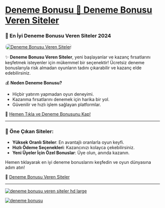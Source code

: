 # [Deneme Bonusu 🎰 Deneme Bonusu Veren Siteler](https://t.me/+g-Jap03qaxM0ZjRk)

### 💎 En İyi Deneme Bonusu Veren Siteler 2024

<a href="https://t.me/+g-Jap03qaxM0ZjRk" title="Deneme Bonusu Veren Siteler" rel="nofollow">  
<img src="https://i.hizliresim.com/1d7hvuc.png" alt="Deneme Bonusu Veren Siteler" style="max-width: 100%; border: 2px solid #ddd; border-radius: 10px;">  
</a>

✨ **Deneme Bonusu Veren Siteler**, yeni başlayanlar ve kazanç fırsatlarını keşfetmek isteyenler için mükemmel bir seçenektir! Ücretsiz deneme bonuslarıyla risk almadan oyunların tadını çıkarabilir ve kazanç elde edebilirsiniz.

💰 **Neden Deneme Bonusu?**
- Hiçbir yatırım yapmadan oyun deneyimi.  
- Kazanma fırsatlarını denemek için harika bir yol.  
- Güvenilir ve hızlı işlem sağlayan platformlar.  

🔗 [Hemen Tıkla ve Deneme Bonusunu Kap!](https://t.me/+g-Jap03qaxM0ZjRk)

---

### 🚀 Öne Çıkan Siteler:

- **Yüksek Oranlı Siteler**: En avantajlı oranlarla oyun keyfi.  
- **Hızlı Ödeme Seçenekleri**: Kazancınızı kolayca çekebilirsiniz.  
- **Yeni Üyeler İçin Özel Bonuslar**: Üye olun, anında kazanın.  

Hemen tıklayarak en iyi deneme bonuslarını keşfedin ve oyun dünyasına adım atın!

🔗 [Deneme Bonusu Veren Siteler](https://t.me/+g-Jap03qaxM0ZjRk)

---

<a href="https://t.me/+g-Jap03qaxM0ZjRk"><img src="https://s13.gifyu.com/images/SPHuE.gif" alt="deneme bonusu veren siteler hd large" border="0" /></a>

<a href="https://t.me/+g-Jap03qaxM0ZjRk"><img src="https://s13.gifyu.com/images/SPHuk.gif" alt="deneme bonusu" border="0" /></a>
